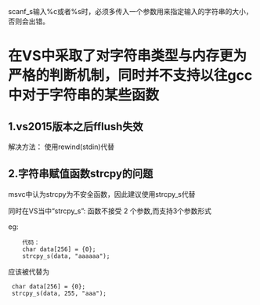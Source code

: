 scanf_s输入%c或者%s时，必须多传入一个参数用来指定输入的字符串的大小，否则会出错。


# 在VS中采取了对字符串类型与内存更为严格的判断机制，同时并不支持以往gcc中对于字符串的某些函数

## 1.vs2015版本之后fflush失效

解决方法：
使用rewind(stdin)代替

## 2.字符串赋值函数strcpy的问题

msvc中认为strcpy为不安全函数，因此建议使用strcpy_s代替

同时在VS当中“strcpy_s”: 函数不接受 2 个参数,而支持3个参数形式

eg:

        代码：
        char data[256] = {0};
        strcpy_s(data, "aaaaaa");

应该被代替为

     char data[256] = {0};
     strcpy_s(data, 255, "aaa");

